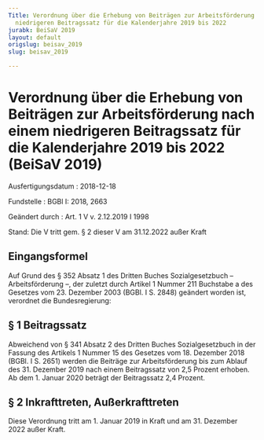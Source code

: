 ```yaml
---
Title: Verordnung über die Erhebung von Beiträgen zur Arbeitsförderung nach einem
  niedrigeren Beitragssatz für die Kalenderjahre 2019 bis 2022
jurabk: BeiSaV 2019
layout: default
origslug: beisav_2019
slug: beisav_2019

---
```


# Verordnung über die Erhebung von Beiträgen zur Arbeitsförderung nach einem niedrigeren Beitragssatz für die Kalenderjahre 2019 bis 2022 (BeiSaV 2019)

Ausfertigungsdatum
:   2018-12-18

Fundstelle
:   BGBl I: 2018, 2663

Geändert durch
:   Art. 1 V v. 2.12.2019 I 1998

Stand: Die V tritt gem. § 2 dieser V am 31.12.2022 außer Kraft

## Eingangsformel

Auf Grund des § 352 Absatz 1 des Dritten Buches Sozialgesetzbuch –
Arbeitsförderung –, der zuletzt durch Artikel 1 Nummer 211 Buchstabe a
des Gesetzes vom 23. Dezember 2003 (BGBl. I S. 2848) geändert worden
ist, verordnet die Bundesregierung:


## § 1 Beitragssatz

Abweichend von § 341 Absatz 2 des Dritten Buches Sozialgesetzbuch in
der Fassung des Artikels 1 Nummer 15 des Gesetzes vom 18. Dezember
2018 (BGBl. I S. 2651) werden die Beiträge zur Arbeitsförderung bis
zum Ablauf des 31. Dezember 2019 nach einem Beitragssatz von 2,5
Prozent erhoben. Ab dem 1. Januar 2020 beträgt der Beitragssatz 2,4
Prozent.


## § 2 Inkrafttreten, Außerkrafttreten

Diese Verordnung tritt am 1. Januar 2019 in Kraft und am 31. Dezember
2022 außer Kraft.

